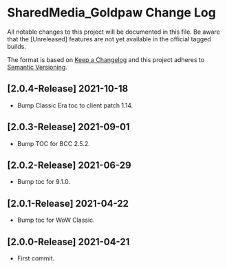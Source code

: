 # SharedMedia_Goldpaw Change Log
All notable changes to this project will be documented in this file. Be aware that the [Unreleased] features are not yet available in the official tagged builds.

The format is based on [Keep a Changelog](http://keepachangelog.com/) 
and this project adheres to [Semantic Versioning](http://semver.org/).

## [2.0.4-Release] 2021-10-18
- Bump Classic Era toc to client patch 1.14.

## [2.0.3-Release] 2021-09-01
- Bump TOC for BCC 2.5.2.

## [2.0.2-Release] 2021-06-29
- Bump toc for 9.1.0.

## [2.0.1-Release] 2021-04-22
- Bump toc for WoW Classic.

## [2.0.0-Release] 2021-04-21
- First commit.
